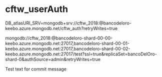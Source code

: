 # cftw_userAuth

DB_atlasURI_SRV=mongodb+srv://cftw_2018:@bancodeloro-keebo.azure.mongodb.net/cftw_auth?retryWrites=true

mongodb://cftw_2018:<PASSWORD>@bancodeloro-shard-00-00-keebo.azure.mongodb.net:27017,bancodeloro-shard-00-01-keebo.azure.mongodb.net:27017,bancodeloro-shard-00-02-keebo.azure.mongodb.net:27017/test?ssl=true&replicaSet=bancoDelOro-shard-0&authSource=admin&retryWrites=true

Test text for commit message
